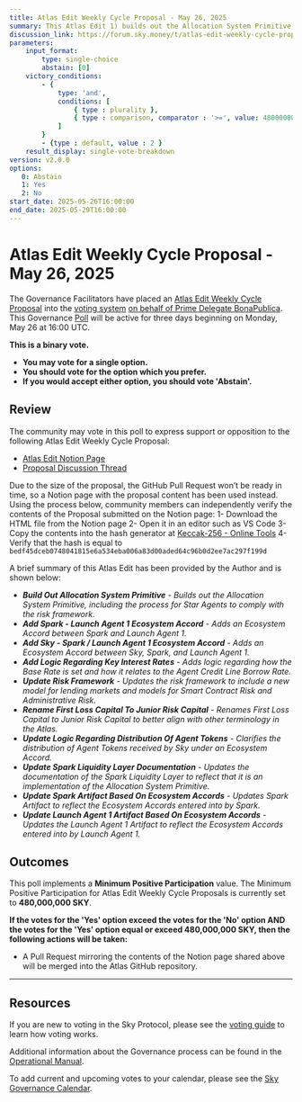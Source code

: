 ```yaml
---
title: Atlas Edit Weekly Cycle Proposal - May 26, 2025
summary: This Atlas Edit 1) builds out the Allocation System Primitive, 2) adds Spark-Launch Agent 1 Ecosystem Accord, 3) adds Sky-Spark-Launch Agent 1 Ecosystem Accord, 4) adds logic regarding key interest rates, 5) updates Risk Framework, 6) renames First Loss Capital To Junior Risk Capital, 7) updates logic regarding distribution of Agent Tokens, 8) updates Spark Liquidity Layer documentation, 9) updates Spark Artifact based on Ecosystem Accords, 10) updates Launch Agent 1 Artifact based on Ecosystem Accords.
discussion_link: https://forum.sky.money/t/atlas-edit-weekly-cycle-proposal-week-of-2025-05-26/26454/
parameters:
    input_format:
        type: single-choice
        abstain: [0]
    victory_conditions:
        - {
            type: 'and',
            conditions: [
                { type : plurality },
                { type : comparison, comparator : '>=', value: 480000000 }
            ]
        }
        - {type : default, value : 2 }
    result_display: single-vote-breakdown
version: v2.0.0
options:
   0: Abstain
   1: Yes
   2: No
start_date: 2025-05-26T16:00:00
end_date: 2025-05-29T16:00:00
---
```


# Atlas Edit Weekly Cycle Proposal - May 26, 2025

The Governance Facilitators have placed an [Atlas Edit Weekly Cycle Proposal](https://sky-atlas.powerhouse.io/#A.1.9.2_Atlas_Edit_Weekly_Cycle-4a8ad9ad-5c5d-4994-9b46-f04c0e61ce59|0db30308) into the [voting system](https://vote.sky.money/polling) [on behalf of Prime Delegate BonaPublica](https://forum.sky.money/t/atlas-edit-weekly-cycle-proposal-week-of-2025-05-26/26454/2). This Governance [Poll](https://sky-atlas.powerhouse.io/#A.1.9.2_Atlas_Edit_Weekly_Cycle-4a8ad9ad-5c5d-4994-9b46-f04c0e61ce59%7C0db30308) will be active for three days beginning on Monday, May 26 at 16:00 UTC.

**This is a binary vote.**

- **You may vote for a single option.**
- **You should vote for the option which you prefer.**
- **If you would accept either option, you should vote 'Abstain'.**

## Review

The community may vote in this poll to express support or opposition to the following Atlas Edit Weekly Cycle Proposal:

- [Atlas Edit Notion Page](https://www.notion.so/Public-Atlas-Edit-Weekly-Proposal-For-SPK-Launch-Week-of-2025-05-26-1fdf2ff08d73802c804adcf401e7d66f?pvs=21)
- [Proposal Discussion Thread](https://forum.sky.money/t/atlas-edit-weekly-cycle-proposal-week-of-2025-05-26/26454)

Due to the size of the proposal, the GitHub Pull Request won’t be ready in time, so a Notion page with the proposal content has been used instead.
 Using the process below, community members can independently verify the contents of the Proposal submitted on the Notion page:
1- Download the HTML file from the Notion page
2- Open it in an editor such as VS Code
3- Copy the contents into the hash generator at [Keccak-256 - Online Tools](https://emn178.github.io/online-tools/keccak_256.html)
4- Verify that the hash is equal to `bedf45dceb0748041815e6a534eba006a83d00aded64c96b0d2ee7ac297f199d`

A brief summary of this Atlas Edit has been provided by the Author and is shown below:

- _**Build Out Allocation System Primitive** - Builds out the Allocation System Primitive, including the process for Star Agents to comply with the risk framework._
- _**Add Spark - Launch Agent 1 Ecosystem Accord** - Adds an Ecosystem Accord between Spark and Launch Agent 1._
- _**Add Sky - Spark / Launch Agent 1 Ecosystem Accord** - Adds an Ecosystem Accord between Sky, Spark, and Launch Agent 1._
- _**Add Logic Regarding Key Interest Rates** - Adds logic regarding how the Base Rate is set and how it relates to the Agent Credit Line Borrow Rate._
- _**Update Risk Framework** - Updates the risk framework to include a new model for lending markets and models for Smart Contract Risk and Administrative Risk._
- _**Rename First Loss Capital To Junior Risk Capital** - Renames First Loss Capital to Junior Risk Capital to better align with other terminology in the Atlas._
- _**Update Logic Regarding Distribution Of Agent Tokens** - Clarifies the distribution of Agent Tokens received by Sky under an Ecosystem Accord._
- _**Update Spark Liquidity Layer Documentation** - Updates the documentation of the Spark Liquidity Layer to reflect that it is an implementation of the Allocation System Primitive._
- _**Update Spark Artifact Based On Ecosystem Accords** - Updates Spark Artifact to reflect the Ecosystem Accords entered into by Spark._
- _**Update Launch Agent 1 Artifact Based On Ecosystem Accords** - Updates the Launch Agent 1 Artifact to reflect the Ecosystem Accords entered into by Launch Agent 1._

## Outcomes

This poll implements a **Minimum Positive Participation** value. The Minimum Positive Participation for Atlas Edit Weekly Cycle Proposals is currently set to **480,000,000 SKY**.

**If the votes for the 'Yes' option exceed the votes for the 'No' option AND the votes for the 'Yes' option equal or exceed 480,000,000 SKY, then the following actions will be taken:**

- A Pull Request mirroring the contents of the Notion page shared above will be merged into the Atlas GitHub repository.

---

## Resources

If you are new to voting in the Sky Protocol, please see the [voting guide](https://manual.makerdao.com/governance/voting-in-makerdao/on-chain-governance) to learn how voting works.

Additional information about the Governance process can be found in the [Operational Manual](https://manual.makerdao.com).

To add current and upcoming votes to your calendar, please see the [Sky Governance Calendar](https://manual.makerdao.com/makerdao/calendars/governance-calendar).
